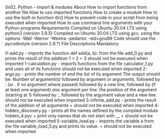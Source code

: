 
0x02. Python - import & modules
About
How to import functions from another file
How to use imported functions
How to create a module
How to use the built-in function dir()
How to prevent code in your script from being executed when imported
How to use command line arguments with your Python programs
Requirements
Compiled on Ubuntu 20.04 LTS using python3 (version 3.8.5)
Compiled on Ubuntu 20.04 LTS using gcc, using the options -Wall -Werror -Wextra -pedantic -std=gnu89
Code should use the pycodestyle (version 2.8.*)
File Descriptions
Mandatory

0-add.py - imports the function def add(a, b): from the file add_0.py and prints the result of the addition 1 + 2 = 3
should not be executed when imported
1-calculation.py - imports functions from the file calculator_1.py and uses all of its functions
should not be executed when imported
2-args.py - prints the number of and the list of its argument
The output should be:
Number of argument(s) followed by argument or arguments, followed by
: (or . if no argument where passed) followed by
a new line, followed by (if at least one argument)
one argument per line:
the position of the argument (starting at 1) followed by :, followed by the argument value and a new line
should not be executed when imported
3-infinite_add.py - prints the result of the addition of all arguments + should not be executed when imported
4-hidden_discovery.py - prints all the names defined by the compiled module hidden_4.pyc + print only names that do not start with __ + should not be executed when imported
5-variable_load.py - imports the variable a from the file variable_load_5.py and prints its value. + should not be executed when imported
